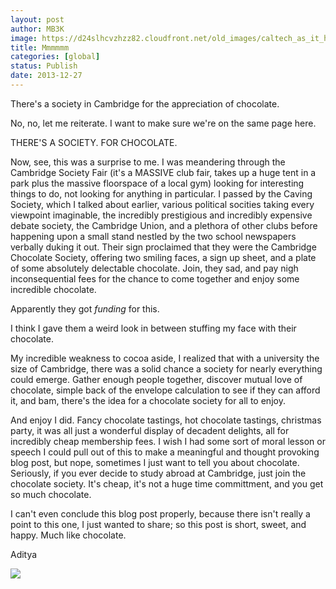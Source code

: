 ```yaml
---
layout: post
author: MB3K
image: https://d24slhcvzhzz82.cloudfront.net/old_images/caltech_as_it_happens/6a0105349b8251970b019b037a9c45970d.jpg
title: Mmmmmm 
categories: [global]
status: Publish
date: 2013-12-27
---
```


There's a society in Cambridge for the appreciation of chocolate.

No, no, let me reiterate. I want to make sure we're on the same page here.

THERE'S A SOCIETY. FOR CHOCOLATE.

Now, see, this was a surprise to me. I was meandering through the Cambridge Society Fair (it's a MASSIVE club fair, takes up a huge tent in a park plus the massive floorspace of a local gym) looking for interesting things to do, not looking for anything in particular. I passed by the Caving Society, which I talked about earlier, various political socities taking every viewpoint imaginable, the incredibly prestigious and incredibly expensive debate society, the Cambridge Union, and a plethora of other clubs before happening upon a small stand nestled by the two school newspapers verbally duking it out. Their sign proclaimed that they were the Cambridge Chocolate Society, offering two smiling faces, a sign up sheet, and a plate of some absolutely delectable chocolate. Join, they sad, and pay nigh inconsequential fees for the chance to come together and enjoy some incredible chocolate.

Apparently they got *funding* for this.

I think I gave them a weird look in between stuffing my face with their chocolate.

My incredible weakness to cocoa aside, I realized that with a university the size of Cambridge, there was a solid chance a society for nearly everything could emerge. Gather enough people together, discover mutual love of chocolate, simple back of the envelope calculation to see if they can afford it, and bam, there's the idea for a chocolate society for all to enjoy.

And enjoy I did. Fancy chocolate tastings, hot chocolate tastings, christmas party, it was all just a wonderful display of decadent delights, all for incredibly cheap membership fees. I wish I had some sort of moral lesson or speech I could pull out of this to make a meaningful and thought provoking blog post, but nope, sometimes I just want to tell you about chocolate. Seriously, if you ever decide to study abroad at Cambridge, just join the chocolate society. It's cheap, it's not a huge time committment, and you get so much chocolate.

I can't even conclude this blog post properly, because there isn't really a point to this one, I just wanted to share; so this post is short, sweet, and happy. Much like chocolate.

Aditya


![](https://d24slhcvzhzz82.cloudfront.net/old_images/caltech_as_it_happens/6a0105349b8251970b019b0379c4bb970c.jpg)

